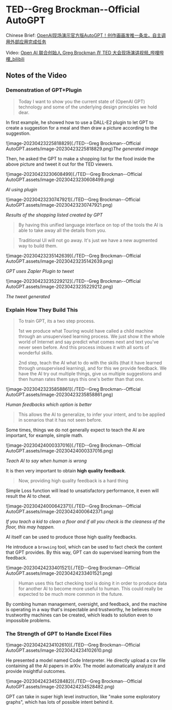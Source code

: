 # TED--Greg Brockman--Official AutoGPT



Chinese Brief: [OpenAI现场演示官方版AutoGPT！创作画画发推一条龙，自主调用外部应用完成任务](https://mp.weixin.qq.com/s/rMS8IdS0qdq6Y2nl-UM-Ew)



Video: [Open AI 联合创始人 Greg Brockman 在 TED 大会现场演讲视频_哔哩哔哩_bilibili](https://www.bilibili.com/video/BV1514y1f74G/?spm_id_from=333.788.top_right_bar_window_history.content.click&vd_source=57ac3ae5415445af2ffe1e61e1722d73)



## Notes of the Video

### Demonstration of GPT+Plugin

> Today I want to show you the current state of (OpenAI GPT) technology and some of the underlying design principles we hold dear.



In first example, he showed how to use a DALL-E2 plugin to let GPT to create a suggestion for a meal and then draw a picture according to the suggestion.

![image-20230423225818829](./TED--Greg Brockman--Official AutoGPT.assets/image-20230423225818829.png)*The generated image*



Then, he asked the GPT to make a shopping list for the food inside the above picture and tweet it out for the TED viewers.

![image-20230423230608499](./TED--Greg Brockman--Official AutoGPT.assets/image-20230423230608499.png)

*AI using plugin*

![image-20230423230747921](./TED--Greg Brockman--Official AutoGPT.assets/image-20230423230747921.png)

*Results of the shopping listed created by GPT*

> By having this unified language interface on top of the tools the AI is able to take away all the details from you.

> Traditional UI will not go away. It's just we have a new augmented way to build them.

![image-20230423235142639](./TED--Greg Brockman--Official AutoGPT.assets/image-20230423235142639.png)

*GPT uses Zapler Plugin to tweet*

![image-20230423235229212](./TED--Greg Brockman--Official AutoGPT.assets/image-20230423235229212.png)

*The tweet generated*

### Explain How They Build This

> To train GPT, its a two step process.
>
> 1st we produce what Touring would have called a child machine through an unsupervised learning process. We just show it the whole world of Internet and say predict what comes next and text you've never seen before. And this process imbues it with all sorts of wonderful skills.
>
> 2nd step, teach the AI what to do with the skills (that it have learned through unsupervised learning), and for this we provide feedback. We have the AI try out multiple things, give us multiple suggestions and then human rates them says this one's better than that one.

![image-20230423235858861](./TED--Greg Brockman--Official AutoGPT.assets/image-20230423235858861.png)

*Human feedbacks which option is better*

> This allows the AI to generalize, to infer your intent, and to be applied in scenarios that it has not seen before.

Some times, things we do not generally expect to teach the AI are important, for example, simple math.

![image-20230424000337016](./TED--Greg Brockman--Official AutoGPT.assets/image-20230424000337016.png)

*Teach AI to say when human is wrong*

It is then very important to obtain **high quality feedback**.

> Now, providing high quality feedback is a hard thing

Simple Loss function will lead to unsatisfactory performance, it even will result the AI to cheat.

![image-20230424000642371](./TED--Greg Brockman--Official AutoGPT.assets/image-20230424000642371.png)

*If you teach a kid to clean a floor and if all you check is the cleaness of the floor, this may happen.*

AI itself can be used to produce those high quality feedbacks.

He introduce a `browsing` tool, which can be used to fact check the content that GPT provides. By this way, GPT can do supervised learning from the feedback.

![image-20230424233401521](./TED--Greg Brockman--Official AutoGPT.assets/image-20230424233401521.png)

> Human uses this fact checking tool is doing it in order to produce data for another AI to become more useful to human. This could really be expected to be much more common in the future.

By combing human management, oversight, and feedback, and the machine is operating in a way that's inspectable and trustworthy, he believes more trustworthy machines can be created, which leads to solution even to impossible problems.



### The Strength of GPT to Handle Excel Files

![image-20230424234102610](./TED--Greg Brockman--Official AutoGPT.assets/image-20230424234102610.png)

He presented a model named Code Interpreter. He directly upload a csv file containing all the AI papers in arXiv. The model automatically analyze it and provide insightful outcomes.

![image-20230424234528482](./TED--Greg Brockman--Official AutoGPT.assets/image-20230424234528482.png)

GPT can take in super high level instruction, like "make some exploratory graphs", which has lots of possible intent behind it.

 